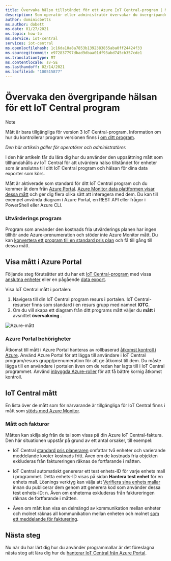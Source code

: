 ```yaml
---
title: Övervaka hälso tillståndet för ett Azure IoT Central-program | Microsoft Docs
description: Som operatör eller administratör övervakar du övergripande hälso tillstånd för de enheter som är anslutna till ditt IoT Central-program.
author: dominicbetts
ms.author: dobett
ms.date: 01/27/2021
ms.topic: how-to
ms.service: iot-central
services: iot-central
ms.openlocfilehash: 1c16da10a8a7853b1392383855aba0ff24424f33
ms.sourcegitcommit: e972837797dbad9dbaa01df93abd745cb357cde1
ms.translationtype: MT
ms.contentlocale: sv-SE
ms.lasthandoff: 02/14/2021
ms.locfileid: "100515877"
---
```

# <a name="monitor-the-overall-health-of-an-iot-central-application"></a>Övervaka den övergripande hälsan för ett IoT Central program

> [!NOTE]
> Mått är bara tillgängliga för version 3 IoT Central-program. Information om hur du kontrollerar program versionen finns i [om ditt program](./howto-get-app-info.md).

*Den här artikeln gäller för operatörer och administratörer.*

I den här artikeln får du lära dig hur du använder den uppsättning mått som tillhandahålls av IoT Central för att utvärdera hälso tillståndet för enheter som är anslutna till ditt IoT Central program och hälsan för dina data exporter som körs.

Mått är aktiverade som standard för ditt IoT Central program och du kommer åt dem från [Azure Portal](https://portal.azure.com/). [Azure Monitor data plattformen visar dessa mått](../../azure-monitor/platform/data-platform-metrics.md) och ger dig flera olika sätt att interagera med dem. Du kan till exempel använda diagram i Azure Portal, en REST API eller frågor i PowerShell eller Azure CLI.

### <a name="trial-applications"></a>Utvärderings program

Program som använder den kostnads fria utvärderings planen har ingen tillhör ande Azure-prenumeration och stöder inte Azure Monitor mått. Du kan [konvertera ett program till en standard pris plan](./howto-view-bill.md#move-from-free-to-standard-pricing-plan) och få till gång till dessa mått.

## <a name="view-metrics-in-the-azure-portal"></a>Visa mått i Azure Portal

Följande steg förutsätter att du har ett [IoT Central-program](./quick-deploy-iot-central.md) med vissa [anslutna enheter](./tutorial-connect-device.md) eller en pågående [data export](howto-export-data.md).

Visa IoT Central mått i portalen:

1. Navigera till din IoT Central program resurs i portalen. IoT Central-resurser finns som standard i en resurs grupp med namnet **IOTC**.
1. Om du vill skapa ett diagram från ditt programs mått väljer du **mått** i avsnittet **övervakning** .

![Azure-mått](media/howto-monitor-application-health/metrics.png)

### <a name="azure-portal-permissions"></a>Azure Portal behörigheter

Åtkomst till mått i Azure Portal hanteras av rollbaserad [åtkomst kontroll i Azure](../../role-based-access-control/overview.md). Använd Azure Portal för att lägga till användare i IoT Central program/resurs grupp/prenumeration för att ge åtkomst till dem. Du måste lägga till en användare i portalen även om de redan har lagts till i IoT Central programmet. Använd [inbyggda Azure-roller](../../role-based-access-control/built-in-roles.md) för att få bättre kornig åtkomst kontroll.

## <a name="iot-central-metrics"></a>IoT Central mått

En lista över de mått som för närvarande är tillgängliga för IoT Central finns i mått som [stöds med Azure Monitor](../../azure-monitor/platform/metrics-supported.md#microsoftiotcentraliotapps).

### <a name="metrics-and-invoices"></a>Mått och fakturor

Måtten kan skilja sig från de tal som visas på din Azure IoT Central-faktura. Den här situationen uppstår på grund av ett antal orsaker, till exempel:

- IoT Central [standard pris planeraren](https://azure.microsoft.com/pricing/details/iot-central/) omfattar två enheter och varierande meddelande kvoter kostnads fritt. Även om de kostnads fria objekten exkluderas från faktureringen räknas de fortfarande i måtten.

- IoT Central automatiskt genererar ett test enhets-ID för varje enhets mall i programmet. Detta enhets-ID visas på sidan **Hantera test enhet** för en enhets mall. Lösnings verktyg kan välja att [Verifiera sina enhets mallar](./overview-iot-central.md#create-device-templates) innan du publicerar dem genom att generera kod som använder dessa test enhets-ID: n. Även om enheterna exkluderas från faktureringen räknas de fortfarande i måtten.

- Även om mått kan visa en delmängd av kommunikation mellan enheter och molnet räknas all kommunikation mellan enheten och molnet [som ett meddelande för fakturering](https://azure.microsoft.com/pricing/details/iot-central/).

## <a name="next-steps"></a>Nästa steg

Nu när du har lärt dig hur du använder programmallar är det föreslagna nästa steg att lära dig hur du [hanterar IoT Central från Azure Portal](howto-manage-iot-central-from-portal.md).